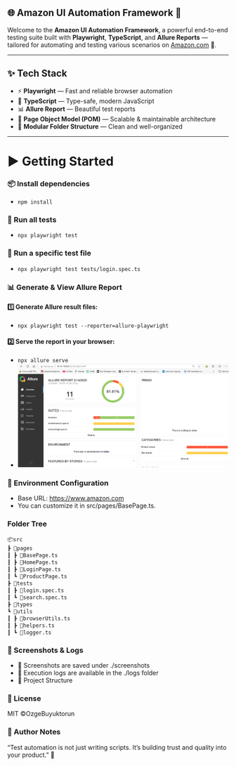 ## 🌐 Amazon UI Automation Framework 🚀

Welcome to the **Amazon UI Automation Framework**, a powerful end-to-end testing suite built with **Playwright**, **TypeScript**, and **Allure Reports** — tailored for automating and testing various scenarios on [Amazon.com](https://www.amazon.com) 🛒.

---

## ✨ Tech Stack

- ⚡ **Playwright** — Fast and reliable browser automation
- 📘 **TypeScript** — Type-safe, modern JavaScript
- 📊 **Allure Report** — Beautiful test reports
- 🧩 **Page Object Model (POM)** — Scalable & maintainable architecture
- 📂 **Modular Folder Structure** — Clean and well-organized

---
# ▶️ Getting Started
### 📦 Install dependencies
 - ```npm install```
### 🧪 Run all tests
 - ```npx playwright test```
### 📂 Run a specific test file
 - ```npx playwright test tests/login.spec.ts```
### 📊 Generate & View Allure Report
#### 1️⃣ Generate Allure result files:
 - ```npx playwright test --reporter=allure-playwright```
#### 2️⃣ Serve the report in your browser:
 - ```npx allure serve```
 -  ![Sample Allure Report](./src/assets/SampleAllureReport.png)

### 🔐 Environment Configuration
 - Base URL: https://www.amazon.com
 - You can customize it in src/pages/BasePage.ts.
### Folder Tree
    📦src
    ┣ 📂pages
    ┃ ┣ 📜BasePage.ts
    ┃ ┣ 📜HomePage.ts
    ┃ ┣ 📜LoginPage.ts
    ┃ ┗ 📜ProductPage.ts
    ┣ 📂tests
    ┃ ┣ 📜login.spec.ts
    ┃ ┗ 📜search.spec.ts
    ┣ 📂types
    ┗ 📂utils
    ┃ ┣ 📜browserUtils.ts
    ┃ ┣ 📜helpers.ts
    ┃ ┗ 📜logger.ts
### 📸 Screenshots & Logs
 - 📂 Screenshots are saved under ./screenshots
 - 📂 Execution logs are available in the ./logs folder
 - 📁 Project Structure

### 📃 License
MIT ©OzgeBuyuktorun

### 📌 Author Notes
“Test automation is not just writing scripts.
It’s building trust and quality into your product.” 💎

